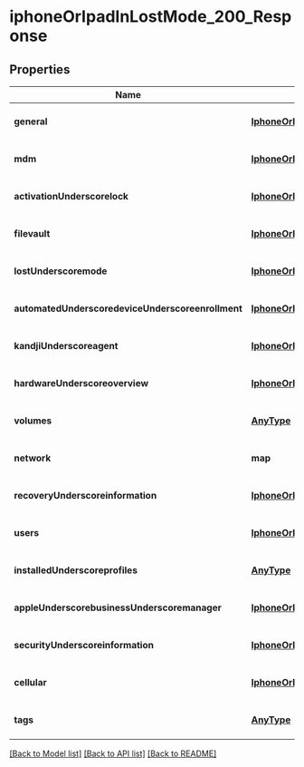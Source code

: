 # iphoneOrIpadInLostMode_200_Response

## Properties
Name | Type | Description | Notes
------------ | ------------- | ------------- | -------------
**general** | [**IphoneOrIpadInLostMode200ResponseGeneral**](IphoneOrIpadInLostMode200ResponseGeneral.md) |  | [optional] [default to null]
**mdm** | [**IphoneOrIpadInLostMode200ResponseMdm**](IphoneOrIpadInLostMode200ResponseMdm.md) |  | [optional] [default to null]
**activationUnderscorelock** | [**IphoneOrIpadInLostMode200ResponseActivationLock**](IphoneOrIpadInLostMode200ResponseActivationLock.md) |  | [optional] [default to null]
**filevault** | [**IphoneOrIpadInLostMode200ResponseFilevault**](IphoneOrIpadInLostMode200ResponseFilevault.md) |  | [optional] [default to null]
**lostUnderscoremode** | [**IphoneOrIpadInLostMode200ResponseLostMode**](IphoneOrIpadInLostMode200ResponseLostMode.md) |  | [optional] [default to null]
**automatedUnderscoredeviceUnderscoreenrollment** | [**IphoneOrIpadInLostMode200ResponseAutomatedDeviceEnrollment**](IphoneOrIpadInLostMode200ResponseAutomatedDeviceEnrollment.md) |  | [optional] [default to null]
**kandjiUnderscoreagent** | [**IphoneOrIpadInLostMode200ResponseKandjiAgent**](IphoneOrIpadInLostMode200ResponseKandjiAgent.md) |  | [optional] [default to null]
**hardwareUnderscoreoverview** | [**IphoneOrIpadInLostMode200ResponseHardwareOverview**](IphoneOrIpadInLostMode200ResponseHardwareOverview.md) |  | [optional] [default to null]
**volumes** | [**AnyType**](.md) |  | [optional] [default to null]
**network** | **map** |  | [optional] [default to null]
**recoveryUnderscoreinformation** | [**IphoneOrIpadInLostMode200ResponseRecoveryInformation**](IphoneOrIpadInLostMode200ResponseRecoveryInformation.md) |  | [optional] [default to null]
**users** | [**IphoneOrIpadInLostMode200ResponseUsers**](IphoneOrIpadInLostMode200ResponseUsers.md) |  | [optional] [default to null]
**installedUnderscoreprofiles** | [**AnyType**](.md) |  | [optional] [default to null]
**appleUnderscorebusinessUnderscoremanager** | [**IphoneOrIpadInLostMode200ResponseAppleBusinessManager**](IphoneOrIpadInLostMode200ResponseAppleBusinessManager.md) |  | [optional] [default to null]
**securityUnderscoreinformation** | [**IphoneOrIpadInLostMode200ResponseSecurityInformation**](IphoneOrIpadInLostMode200ResponseSecurityInformation.md) |  | [optional] [default to null]
**cellular** | [**IphoneOrIpadInLostMode200ResponseCellular**](IphoneOrIpadInLostMode200ResponseCellular.md) |  | [optional] [default to null]
**tags** | [**AnyType**](.md) |  | [optional] [default to null]

[[Back to Model list]](../README.md#documentation-for-models) [[Back to API list]](../README.md#documentation-for-api-endpoints) [[Back to README]](../README.md)


